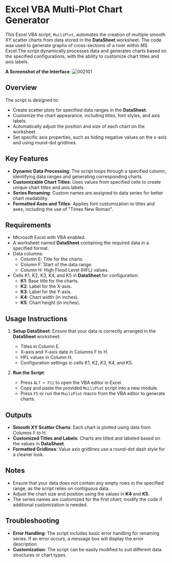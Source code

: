 # Excel VBA Multi-Plot Chart Generator

This Excel VBA script, `MuiliPlot`, automates the creation of multiple smooth XY scatter charts from data stored in the **DataSheet** worksheet. The code was used to generate graphs of cross-sections of a river within MS Excel.The script dynamically processes data and generates charts based on the specified configurations, with the ability to customize chart titles and axis labels.

**A Screenshot of the Interface**:
![002101](https://github.com/user-attachments/assets/ce2aec80-cc88-4c2b-b645-0d85f7b1ad14) <!-- Replace with the actual path to your image in the repository -->

## Overview

The script is designed to:
- Create scatter plots for specified data ranges in the **DataSheet**.
- Customize the chart appearance, including titles, font styles, and axis labels.
- Automatically adjust the position and size of each chart on the worksheet.
- Set specific axis properties, such as hiding negative values on the x-axis and using round-dot gridlines.

## Key Features

- **Dynamic Data Processing**: The script loops through a specified column, identifying data ranges and generating corresponding charts.
- **Customizable Chart Titles**: Uses values from specified cells to create unique chart titles and axis labels.
- **Series Renaming**: Custom names are assigned to data series for better chart readability.
- **Formatted Axes and Titles**: Applies font customization to titles and axes, including the use of "Times New Roman".

## Requirements

- Microsoft Excel with VBA enabled.
- A worksheet named **DataSheet** containing the required data in a specified format.
- Data columns: 
  - Column E: Title for the charts.
  - Column F: Start of the data range.
  - Column H: High Flood Level (HFL) values.
- Cells K1, K2, K3, K4, and K5 in **DataSheet** for configuration:
  - **K1**: Base title for the charts.
  - **K2**: Label for the X-axis.
  - **K3**: Label for the Y-axis.
  - **K4**: Chart width (in inches).
  - **K5**: Chart height (in inches).

## Usage Instructions

1. **Setup DataSheet**: Ensure that your data is correctly arranged in the **DataSheet** worksheet:
   - Titles in Column E.
   - X-axis and Y-axis data in Columns F to H.
   - HFL values in Column H.
   - Configuration settings in cells K1, K2, K3, K4, and K5.

2. **Run the Script**:
   - Press `ALT + F11` to open the VBA editor in Excel.
   - Copy and paste the provided `MuiliPlot` script into a new module.
   - Press `F5` or run the `MuiliPlot` macro from the VBA editor to generate charts.

## Outputs

- **Smooth XY Scatter Charts**: Each chart is plotted using data from Columns F to H.
- **Customized Titles and Labels**: Charts are titled and labeled based on the values in **DataSheet**.
- **Formatted Gridlines**: Value axis gridlines use a round-dot dash style for a cleaner look.

## Notes

- Ensure that your data does not contain any empty rows in the specified range, as the script relies on contiguous data.
- Adjust the chart size and position using the values in **K4** and **K5**.
- The series names are customized for the first chart; modify the code if additional customization is needed.

## Troubleshooting

- **Error Handling**: The script includes basic error handling for renaming series. If an error occurs, a message box will display the error description.
- **Customization**: The script can be easily modified to suit different data structures or chart types.

